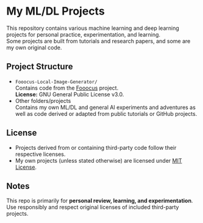 # My ML/DL Projects

This repository contains various machine learning and deep learning projects for personal practice, experimentation, and learning.  
Some projects are built from tutorials and research papers, and some are my own original code.

## Project Structure

- `Fooocus-Local-Image-Generator/`  
  Contains code from the [Fooocus](https://github.com/lllyasviel/Fooocus) project.  
  **License:** GNU General Public License v3.0.
- Other folders/projects  
  Contains my own ML/DL and general AI experiments and adventures as well as code derived or adapted from public tutorials or GitHub projects.  

## License

- Projects derived from or containing third-party code follow their respective licenses.  
- My own projects (unless stated otherwise) are licensed under [MIT License](LICENSE).   

## Notes

This repo is primarily for **personal review, learning, and experimentation**.  
Use responsibly and respect original licenses of included third-party projects.
